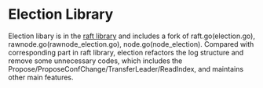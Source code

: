 # Election Library

Election libary is in the [raft library](https://github.com/etcd-io/raft) and includes a fork of raft.go(election.go), rawnode.go(rawnode_election.go), node.go(node_election).
Compared with corresponding part in raft library, election refactors the log structure and remove some unnecessary codes, which includes the Propose/ProposeConfChange/TransferLeader/ReadIndex, and maintains other main features.
